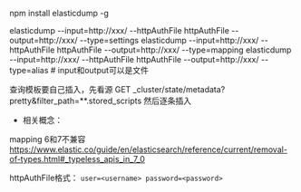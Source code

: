 npm install elasticdump -g

elasticdump --input=http://xxx/<index> --httpAuthFile httpAuthFile --output=http://xxx/<index> --type=settings
elasticdump --input=http://xxx/<index> --httpAuthFile httpAuthFile --output=http://xxx/<index> --type=mapping
elasticdump --input=http://xxx/<index> --httpAuthFile httpAuthFile --output=http://xxx/<index> --type=alias  # input和output可以是文件

查询模板要自己插入，先看源
GET _cluster/state/metadata?pretty&filter_path=**.stored_scripts
然后逐条插入


- 相关概念：


mapping 6和7不兼容
https://www.elastic.co/guide/en/elasticsearch/reference/current/removal-of-types.html#_typeless_apis_in_7_0

httpAuthFile格式：
`user=<username>
password=<password>`